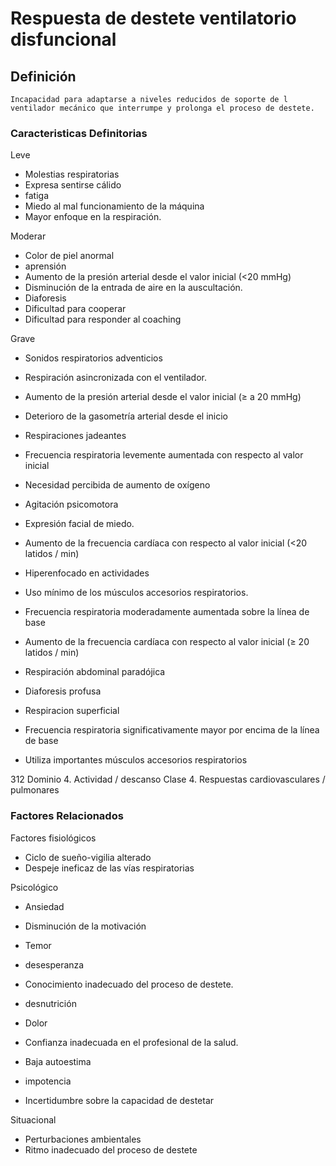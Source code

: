 # Respuesta de destete ventilatorio disfuncional
## Definición
	Incapacidad para adaptarse a niveles reducidos de soporte de l ventilador mecánico que interrumpe y prolonga el proceso de destete.

### Caracteristicas Definitorias
Leve   
- Molestias respiratorias   
- Expresa sentirse cálido   
- fatiga   
- Miedo al mal funcionamiento de la 
máquina   
- Mayor enfoque en la respiración.  
 
Moderar   
- Color de piel anormal   
- aprensión   
- Aumento de la presión arterial 
desde el valor inicial (<20 
mmHg)   
- Disminución de la 
entrada de aire en la 
auscultación.   
- Diaforesis   
- Dificultad para cooperar   
- Dificultad para responder al 
coaching  
 
Grave   
- Sonidos respiratorios adventicios   
- Respiración asincronizada con el 
ventilador.   
- Aumento de la presión arterial 
desde el valor inicial (≥ a 20 
mmHg)   
- Deterioro de la gasometría 
arterial desde el inicio   
- Respiraciones jadeantes   
- Frecuencia respiratoria 
levemente aumentada con 
respecto al valor inicial   
- Necesidad percibida de 
aumento de oxígeno   
- Agitación psicomotora  
 
 
 
- Expresión facial de miedo.   
- Aumento de la frecuencia cardíaca 
con respecto al valor inicial (<20 
latidos / min)   
- Hiperenfocado en actividades   
- Uso mínimo de los músculos 
accesorios respiratorios.   
- Frecuencia respiratoria 
moderadamente aumentada 
sobre la línea de base  
 
 
 
 
- Aumento de la frecuencia cardíaca 
con respecto al valor inicial (≥ 20 
latidos / min)   
- Respiración abdominal paradójica   
- Diaforesis profusa   
- Respiracion superficial   
- Frecuencia respiratoria 
significativamente mayor por 
encima de la línea de base   
- Utiliza importantes músculos 
accesorios respiratorios  
 
 
 
 
 
312 
Dominio 4. Actividad / descanso  Clase 4. Respuestas cardiovasculares / pulmonares

### Factores Relacionados
Factores fisiológicos   
- Ciclo de sueño-vigilia alterado   
- Despeje ineficaz de las vías 
respiratorias  
 
Psicológico   
- Ansiedad   
- Disminución de la motivación   
- Temor   
- desesperanza   
- Conocimiento inadecuado del 
proceso de destete.   
 
 
 
 
 
 
- desnutrición   
- Dolor  
 
 
- Confianza inadecuada en el 
profesional de la salud.   
- Baja autoestima   
- impotencia   
- Incertidumbre sobre la capacidad de destetar   
 
 
Situacional   
- Perturbaciones ambientales   
- Ritmo inadecuado del proceso 
de destete

